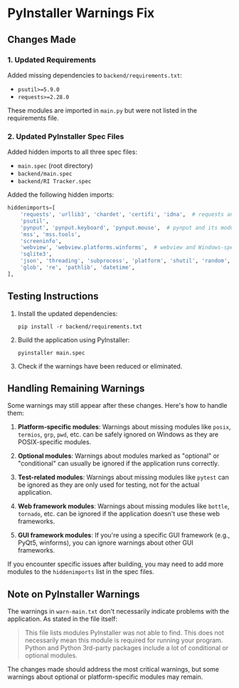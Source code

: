 # PyInstaller Warnings Fix

## Changes Made

### 1. Updated Requirements

Added missing dependencies to `backend/requirements.txt`:
- `psutil>=5.9.0`
- `requests>=2.28.0`

These modules are imported in `main.py` but were not listed in the requirements file.

### 2. Updated PyInstaller Spec Files

Added hidden imports to all three spec files:
- `main.spec` (root directory)
- `backend/main.spec`
- `backend/RI Tracker.spec`

Added the following hidden imports:
```python
hiddenimports=[
    'requests', 'urllib3', 'chardet', 'certifi', 'idna',  # requests and its dependencies
    'psutil',
    'pynput', 'pynput.keyboard', 'pynput.mouse',  # pynput and its modules
    'mss', 'mss.tools',
    'screeninfo',
    'webview', 'webview.platforms.winforms',  # webview and Windows-specific platform
    'sqlite3',
    'json', 'threading', 'subprocess', 'platform', 'shutil', 'random', 'tempfile', 'base64',
    'glob', 're', 'pathlib', 'datetime',
],
```

## Testing Instructions

1. Install the updated dependencies:
   ```
   pip install -r backend/requirements.txt
   ```

2. Build the application using PyInstaller:
   ```
   pyinstaller main.spec
   ```

3. Check if the warnings have been reduced or eliminated.

## Handling Remaining Warnings

Some warnings may still appear after these changes. Here's how to handle them:

1. **Platform-specific modules**: Warnings about missing modules like `posix`, `termios`, `grp`, `pwd`, etc. can be safely ignored on Windows as they are POSIX-specific modules.

2. **Optional modules**: Warnings about modules marked as "optional" or "conditional" can usually be ignored if the application runs correctly.

3. **Test-related modules**: Warnings about missing modules like `pytest` can be ignored as they are only used for testing, not for the actual application.

4. **Web framework modules**: Warnings about missing modules like `bottle`, `tornado`, etc. can be ignored if the application doesn't use these web frameworks.

5. **GUI framework modules**: If you're using a specific GUI framework (e.g., PyQt5, winforms), you can ignore warnings about other GUI frameworks.

If you encounter specific issues after building, you may need to add more modules to the `hiddenimports` list in the spec files.

## Note on PyInstaller Warnings

The warnings in `warn-main.txt` don't necessarily indicate problems with the application. As stated in the file itself:

> This file lists modules PyInstaller was not able to find. This does not necessarily mean this module is required for running your program. Python and Python 3rd-party packages include a lot of conditional or optional modules.

The changes made should address the most critical warnings, but some warnings about optional or platform-specific modules may remain.